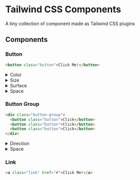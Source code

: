 # Tailwind CSS Components

A tiny collection of component made as Tailwind CSS plugins

## Components

### Button

```html
<button class="button">Click Me!</button>
```

<details><summary>Color</summary>

`primary` `secondary` `positive` `negative`

```html
<button class="button button--secondary">Click Me!</button>
<button class="button button--positive">Click Me!</button>
<button class="button button--negative">Click Me!</button>
```

</details>

<details><summary>Size</summary>

`small` `medium` `large`

```html
<button class="button button--small">Click Me!</button>
<button class="button button--medium">Click Me!</button>
<button class="button button--large">Click Me!</button>
```

</details>

<details><summary>Surface</summary>

`ghost` `fill`

```html
<button class="button button--fill">Click Me!</button>
<button class="button button--ghost">Click Me!</button>
```

</details>

<details><summary>Space</summary>

`full` `auto`

```html
<button class="button button--full">Click Me!</button>
<button class="button button--full">Click Me!</button>
```

</details>

### Button Group

```html
<div class="button-group">
  <button class="button">Click</button>
  <button class="button">Click</button>
  <button class="button">Click</button>
</div>
```

<details><summary>Direction</summary>

`horizontal` `vertical`

```html
<div class="button-group button-group--vertical">
  <button class="button">Click</button>
  <button class="button">Click</button>
</div>
```

</details>

<details><summary>Space</summary>

`auto` `full`

```html
<div class="button-group button-group--fill">
  <button class="button">Click</button>
  <button class="button">Click</button>
  <button class="button">Click</button>
</div>
```

</details>

### Link

```html
<a class="link" href="#">Click Me!</a>
```
